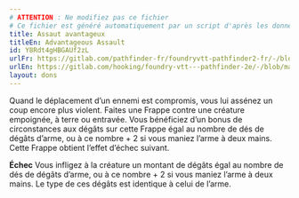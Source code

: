 ```yaml
---
# ATTENTION : Ne modifiez pas ce fichier
# Ce fichier est généré automatiquement par un script d'après les données du module Foundry VTT officiel et de sa traduction
title: Assaut avantageux
titleEn: Advantageous Assault
id: Y8Rdt4gHBGAUf2zL
urlFr: https://gitlab.com/pathfinder-fr/foundryvtt-pathfinder2-fr/-/blob/master/data/feats/Y8Rdt4gHBGAUf2zL.htm
urlEn: https://gitlab.com/hooking/foundry-vtt---pathfinder-2e/-/blob/master/packs/data/feats.db/advantageous-assault.json
layout: dons
---
```

Quand le déplacement d’un ennemi est compromis, vous lui assénez un coup encore plus violent. Faites une Frappe contre une créature empoignée, à terre ou entravée. Vous bénéficiez d’un bonus de circonstances aux dégâts sur cette Frappe égal au nombre de dés de dégâts d’arme, ou à ce nombre + 2 si vous maniez l’arme à deux mains. Cette Frappe obtient l’effet d’échec suivant.

**Échec** Vous infligez à la créature un montant de dégâts égal au nombre de dés de dégâts d’arme, ou à ce nombre + 2 si vous maniez l’arme à deux mains. Le type de ces dégâts est identique à celui de l’arme.
